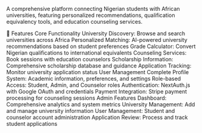 A comprehensive platform connecting Nigerian students with African universities, featuring personalized recommendations, qualification equivalency tools, and education counseling services.

🚀 Features
Core Functionality
University Discovery: Browse and search universities across Africa
Personalized Matching: AI-powered university recommendations based on student preferences
Grade Calculator: Convert Nigerian qualifications to international equivalents
Counseling Services: Book sessions with education counselors
Scholarship Information: Comprehensive scholarship database and guidance
Application Tracking: Monitor university application status
User Management
Complete Profile System: Academic information, preferences, and settings
Role-based Access: Student, Admin, and Counselor roles
Authentication: NextAuth.js with Google OAuth and credentials
Payment Integration: Stripe payment processing for counseling sessions
Admin Features
Dashboard: Comprehensive analytics and system metrics
University Management: Add and manage university information
User Management: Student and counselor account administration
Application Review: Process and track student applications